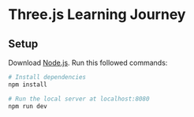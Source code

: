 # Three.js Learning Journey

## Setup
Download [Node.js](https://nodejs.org/en/download/).
Run this followed commands:

``` bash
# Install dependencies
npm install

# Run the local server at localhost:8080
npm run dev
